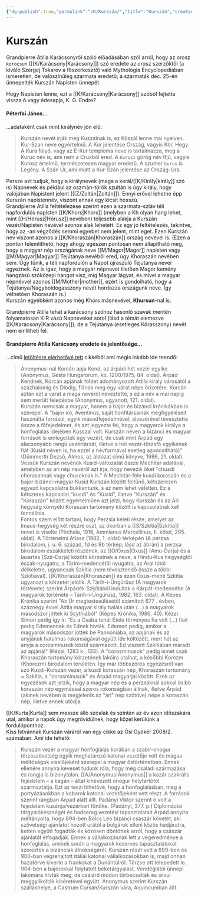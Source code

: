 ```yaml
---
{"dg-publish":true,"permalink":"/K/Kurszán/","title":"Kurszán","created":"2024-01-02T06:34","updated":"2024-10-25T22:29"}
---
```



# Kurszán

Grandpierre Atilla Karácsonyról szóló előadásában szól arról, hogy az orosz `korocsun` ([[K/Karácsony\|Karácsony]]) szó eredete az orosz szerzőktől (a kiváló Szergej Tokarev a főszerkesztő) való Mythologia Encyclopediában ismeretlen, de valószínűleg szarmata eredetű; a szarmaták dec. 25-én ünnepelték Kurszán Napisten ünnepét.  

Hogy Napisten lenne, ezt a [[K/Karácsony\|Karácsony]] szóból fejtette vissza ő vagy édesapja, K. G. Endre? 

#### Péterfai János...

...adataként csak mint királynév jön elő:  
> Kurszán nevét írják még Kuszalnak is, ez Kőszál lenne mai nyelven. Kur-Szan neve egyértelmű. A Kur jelentése Ország, vagyis Kör, Hegy. A Kura folyó, vagy az E-Kur temploma neve is tartalmazza, meg a Kuruc név is, ami nem a Cruxból ered. A `Kurosz` görög név Ifjú, vagyis Kurosz értelmű, természetesen magyar eredetű. A szumer `Gurus` is Legény. A Szán Úr, ami miatt a Kur-Szán jelentése az Ország-Ura.  

Persze azt tudjuk, hogy a királynevek (maga a kerál/[[K/Király\|király]] szó is) Napnevek és például az oszmán-török szultán is úgy király, hogy valójában Napistent jelent ([[Z/Zoltán\|Zoltán]]). Ennyi erővel lehetne épp Kurszán napistennév, viszont annak egy kicsit hosszú.  
Grandpierre Atilla feltételezése szerint ezen a szarmata-szláv téli napfordulós napisten [[K/Khors\|Khors]] (melyben a Kh olyan hang lehet, mint [[H/Hórusz\|Hórusz]] nevében) teljesebb alakja a Kurszán vezér/Napisten nevével azonos alak lehetett. Ez egy jó feltételezés, tekintve, hogy az -an végződés semmi egyebet nem jelent, mint eget. Ezen Kurszán név viszont azonos a [[K/Khoraszán\|Khoraszán]] ország nevével is. (Ezen a ponton felemlíthető, hogy ahogy egészen pontosan nem állapítható meg, hogy a magyar nép országának neve [[M/Magor\|Magor]] napisten vagy [[M/Magyar\|Magyar]] Tejútanya nevéből ered, úgy Khoraszán nevében sem. Úgy tűnik, a téli napfordulón a Napot újraszülő Tejutanya nevei egyeznek. Az is igaz, hogy a magyar népnevet illetően Magor kemény hangzású szóközepi hangot visz, míg Magyar lágyat, és mivel a magyar népnévvel azonos [[M/Mother\|mother]], ezért is gondolható, hogy a Tejútanya/Nagyboldogasszony nevét hordozza országunk neve. Így vélhetően Khoraszán is.)  
Kurszán egyébként azonos még Khors másnevével, **Khursun**-nal is.  

Grandpierre Atilla tehát a karácsony szóhoz hasonló szavak mentén folyamatosan K-R vázú Napneveket sorol (lásd a témát elemezve [[K/Karácsony\|Karácsony]]), de a Tejútanya (esetleges Körasszony) nevét nem említheti fel. 

#### Grandpierre Atilla Karácsony eredete és jelentősége...

...című [letöltésre elérhetővé tett](https://mega.nz/file/pzNzhKJB#KXz_bvQtrp_QYzmqFqWwIpf4TSn31z4Fn4bUVLJ8jpA) cikkéből ami mégis inkább ide teendő:  
> Anonymus-nál Korcán apja Kend, az árpádi hét vezér egyike (Anonymus, Gesta Hungarorum, kb. 1200/1975, 84. oldal). Árpád Kendnek, Korcán apjának földet adományozott Attila király városától a százhalomig és Diódig, fiának meg egy várat népe őrizetére. Korcán aztán ezt a várat a maga nevéről neveztette, s ez a név a mai napig sem merült feledésbe (Anonymus, ugyanott, 121. oldal).  
> Kurszán nemcsak a magyar, hanem a bajor és bizánci krónikákban is szerepel. A "bajor író, Aventinus, saját honfitársainak megfigyeléseit használta forrásul, egyik másodfejedelmével, alvezérével tévesztette össze a főfejedelmet, és azt jegyezte fel, hogy a magyarok királya a honfoglalás idejében Kusszal volt. Kurszán néven a bizánci és magyar források is emlegettek egy vezért, de csak mint Árpád egy alacsonyabb rangú vezértársát, illetve a hét vezér-törzsfő egyikének fiát (Kusid néven is, ha ezzel a névformával esetleg azonosítható)" (Dümmerth Dezső, Álmos, az áldozat című könyve, 1986, 21. oldal). Vessük Kurszán nevének Kusid-változatát össze Mechitar adatával, amelyben az ari nép nevéről azt írja, hogy nevezik őket "chusdi chorasannak vagy chusoknak is." A Mechitár-féle kusdi koraszán és a bajor-bizánci-magyar Kusid Kurszán között feltűnő, kétszeresen egyező kapcsolatra bukkantunk, s ez nem lehet véletlen. Ez a kétszeres kapcsolat "kusdi" és "Kusid", illetve "Kurszán" és "Koraszán" között egyértelműen azt jelzi, hogy Kurszán és az Ári hegység környéki Koraszán tartomány között is kapcsolatnak kell fennállnia.  
> Fontos szem előtt tartani, hogy Perzsia keleti része, amelyet az Imaus-hegység két részre oszt, az ókorban a [[S/Szkítia\|Szkítia]] nevet is viselte (Pirchala, 1916, Ammianus Marcellinus, II. kötet, 295. oldal). A Történelmi Atlasz (1982, 1. oldal) térképén (A perzsa birodalom, i. u. 6. század, 1d és 9b térkép; lásd az ábrán) a perzsa birodalom északkeleti részének, az [[O/Oxus\|Oxus]] (Amu-Darja) és a Iaxartés (Szír-Darja) közötti körzetnek a neve, a Hindu-Kus hegységtől észak-nyugatra, a Tárim-medencétől nyugatra, az Aral tótól délkeletre, ugyancsak Szkítia (nem tévesztendő össze a többi Szkítiával). [[K/Khoraszán\|Khoraszán]] és ezen Óxus-menti Szkítia ugyanazt a körzetet jelölik. A Tárih-i-Üngürüsz (A magyarok története) szerint Árpádék Szkítiából indultak a Kárpát-medencébe (A magyarok története – Tárih-i-Üngürüsz, 1982, 163. oldal). A Képes Krónika szerint "Az Úr megtestesülésétől számított 677 . évben, száznégy évvel Attila magyar király halála után (...) a magyarok másodszor jöttek ki Scythiából" (Képes Krónika, 1986, 40). Kézai Simon pedig így ír: "Ez a Csaba tehát Etele törvényes fia volt (...) fiait pedig Edemennek és Ednek hívták. Edemen pedig, amikor a magyarok másodszor jöttek be Pannóniába, az apjának és az anyjának hatalmas rokonságával együtt ide költözött, mert hát az anyja a corosminusok közül származott. Ed viszont Szkítiában maradt az apjánál" (Kézai, 1283 k., 133). A "corosminusok" pedig ismét csak Khoraszán tartomány körzetének lakóira utalhat, a későbbi Korezm (Khorezm) birodalom területén. Így már többszörös egyezésről van szó Kusdi-Kurszán vezér, a kusdi koraszán nép, Khoraszán tartomány = Szkítia, a "corosminusok" és Árpád magyarjai között. Ezek az egyezések azt jelzik, hogy a magyar nép és a perzsáknál sokkal ősibb koraszán nép egymással szoros rokonságban állnak, illetve Árpád (akinek nevében is megjelenik az "ári" nép szótöve) népe a koraszán nép, illetve ennek utódja.  

[[K/Kurta\|Kurta]] sem messze álló szóalak és szintén az év azon időszakára utal, amikor a napok úgy megrövidülnek, hogy közel kerülünk a fordulóponthoz.  
Kiss Istvánnak Kurszán váráról van egy cikke az Ősi Gyökér 2008/2. számában. Ami ide tehető:  
> Kurszán vezér a magyar honfoglalás korában a szabír-onogur törzsszövetség egyik meghatározó katonai vezetője volt és magas méltóságok viselőjeként szerepel a magyar őstörténetben. Ennek ellenére annyira keveset tudunk róla, hogy még családi származása és rangja is bizonytalan. [[A/Anonymus\|Anonymus]] a kazár szakrális fejedelem – a kagán – által kinevezett onogur helytartótól származtatja. Ezt az teszi hihetővé, hogy a honfoglalásban, meg a portyázásokban a kabarok katonai vezetőjeként vett részt. A források szerint rangban Árpád alatt állt. Padányi Viktor szerint ő volt a fejedelem kusánja/vezérkari főnöke. (Padányi, 377. p.) Diplomáciai tárgyalókészségét és hadsereg vezetési tapasztalatait Árpád annyira méltányolta, hogy 894-ben Bölcs Leó bizánci császár követét, aki szövetségi ajánlatot hozott urától a bolgárok elleni közös hadjáratra, ketten együtt fogadták és közösen döntöttek arról, hogy a császár ajánlatát elfogadják. Ennek a vállalkozásnak lett a végeredménye a honfoglalás, aminek során a magyarok keserves tapasztalatokat szereztek a bizánciak álnokságáról. Kurszán részt vett a 899-ben és 900-ban végrehajtott itáliai katonai vállalkozásokban is, majd onnan hazatérve kiverte a frankokat a Dunántúlról. Törzse ott telepedett le. 904-ben a bajorokkal folytatott béketárgyalást. Vendéglátói ünnepi lakomára hívták meg, de csalárd módon tőrbecsalták és orvul meggyilkolták kíséretével együtt. Anonymus szerint Kurszán szálláshelye, a Castrum Cursan/Kurszán vára, Aquincumban állt.  